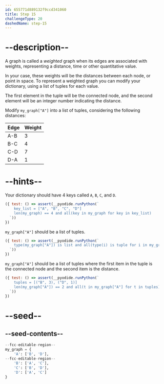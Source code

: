 ```yaml
---
id: 655771d889132f9ccd341060
title: Step 15
challengeType: 20
dashedName: step-15
---
```


# --description--

A graph is called a *weighted* graph when its edges are associated with weights, representing a distance, time or other quantitative value.

In your case, these weights will be the distances between each node, or point in space.
To represent a weighted graph you can modify your dictionary, using a list of tuples for each value.

The first element in the tuple will be the connected node, and the second element will be an integer number indicating the distance.

Modify `my_graph["A"]` into a list of tuples, considering the following distances:

| Edge | Weight |
|------|--------|
| A-B  |   3    |
| B-C  |   4    |
| C-D  |   7    |
| D-A  |   1    |

# --hints--

Your dictionary should have 4 keys called `A`, `B`, `C`, and `D`.

```js
({ test: () => assert(__pyodide.runPython(`
    key_list = ["A", "B", "C", "D"]
    len(my_graph) == 4 and all(key in my_graph for key in key_list)
  `))
})
```

`my_graph["A"]` should be a list of tuples.

```js
({ test: () => assert(__pyodide.runPython(`
    type(my_graph["A"]) is list and all(type(i) is tuple for i in my_graph["A"])
  `))
})
```

`my_graph["A"]` should be a list of tuples where the first item in the tuple is the connected node and the second item is the distance.

```js
({ test: () => assert(__pyodide.runPython(`
    tuples = [("B", 3), ("D", 1)]
    len(my_graph["A"]) == 2 and all(t in my_graph["A"] for t in tuples)
  `))
})
```

# --seed--

## --seed-contents--

```py
--fcc-editable-region--
my_graph = {
    'A': ['B', 'D'],
--fcc-editable-region--    
    'B': ['A', 'C'],
    'C': ['B', 'D'],
    'D': ['A', 'C']
}

```
